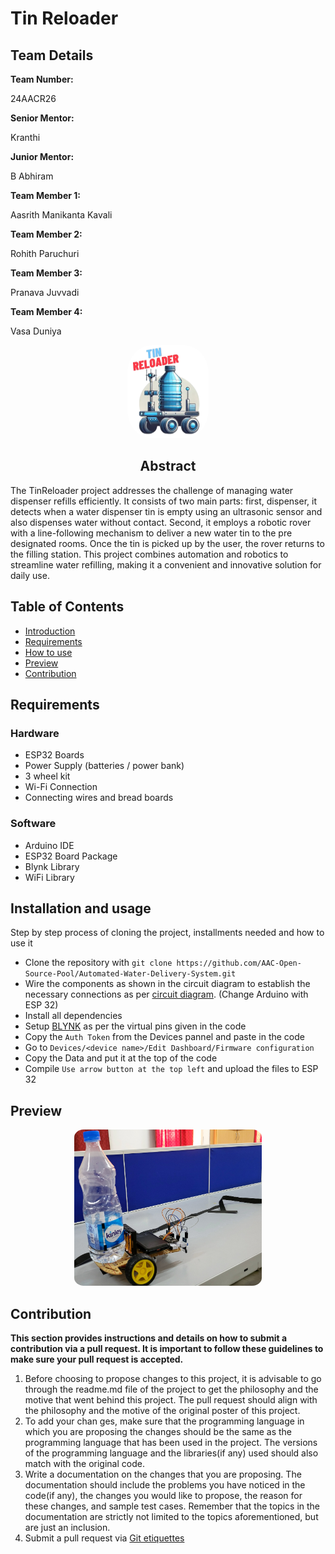 # Tin Reloader
<h2>Team Details</h2>
<b>Team Number: </b><p>24AACR26</p>
<b>Senior Mentor:</b><p>Kranthi</p>
<b>Junior Mentor:</b><p>B Abhiram</p>
<b>Team Member 1:</b><p>Aasrith Manikanta Kavali</p>
<b>Team Member 2:</b><p>Rohith Paruchuri</p>
<b>Team Member 3:</b><p>Pranava Juvvadi</p>
<b>Team Member 4:</b><p>Vasa Duniya</p>

<div align="center">
  <img src="./Imgs/Logo.png" width="130px" height="149px" style="border-radius:30%">

</div>
<div align="center">
<h2> Abstract </h2>
</div>
The TinReloader project addresses the challenge of managing water dispenser refills efficiently. It consists of two main parts: first, dispenser, it detects when a water dispenser tin is empty using an ultrasonic sensor and also dispenses water without contact. Second, it employs a robotic rover with a line-following mechanism to deliver a new water tin to the pre designated rooms. Once the tin is picked up by the user, the rover returns to the filling station. This project combines automation and robotics to streamline water refilling, making it a convenient and innovative solution for daily use.


## Table of Contents
- [Introduction](#introduction) <br>
- [Requirements](#requirements) <br>
- [How to use](#installation-and-usage) <br>
- [Preview](#previews)
- [Contribution](#contribution)


## Requirements

### Hardware
- ESP32 Boards <br/>
- Power Supply (batteries / power bank) <br/>
- 3 wheel kit <br/>
- Wi-Fi Connection <br/>
- Connecting wires and bread boards

### Software
- Arduino IDE <br/>
- ESP32 Board Package <br/>
- Blynk Library <br/>
- WiFi Library <br/>

<!-- | <img src=" url (example given below)" width="130px" height="25px"></a><br>| -->

## Installation and usage
Step by step process of cloning the project, installments needed and how to use it

- Clone the repository with `git clone https://github.com/AAC-Open-Source-Pool/Automated-Water-Delivery-System.git`
- Wire the components as shown in the circuit diagram to establish the necessary connections as per [circuit diagram](https://github.com/AAC-Open-Source-Pool/Tin-Reloader/blob/main/Imgs/CircuitDiagram.jpg). (Change Arduino with ESP 32)
- Install all dependencies
- Setup [BLYNK](https://blynk.cloud/dashboard/login) as per the virtual pins given in the code
- Copy the `Auth Token` from the Devices pannel and paste in the code
- Go to `Devices/<device name>/Edit Dashboard/Firmware configuration`
- Copy the Data and put it at the top of the code
- Compile `Use arrow button at the top left` and upload the files to ESP 32


## Preview
<div align=center>
  <img src="./Imgs/Demo.jpg" width="300px" height="250px" style="border-radius : 5%">
</div>
 
## Contribution 
**This section provides instructions and details on how to submit a contribution via a pull request. It is important to follow these guidelines to make sure your pull request is accepted.**
1. Before choosing to propose changes to this project, it is advisable to go through the readme.md file of the project to get the philosophy and the motive that went behind this project. The pull request should align with the philosophy and the motive of the original poster of this project.
2. To add your chan ges, make sure that the programming language in which you are proposing the changes should be the same as the programming language that has been used in the project. The versions of the programming language and the libraries(if any) used should also match with the original code.
3. Write a documentation on the changes that you are proposing. The documentation should include the problems you have noticed in the code(if any), the changes you would like to propose, the reason for these changes, and sample test cases. Remember that the topics in the documentation are strictly not limited to the topics aforementioned, but are just an inclusion.
4. Submit a pull request via [Git etiquettes](https://gist.github.com/mikepea/863f63d6e37281e329f8) 

